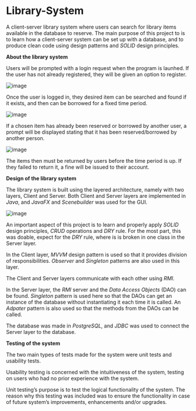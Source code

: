 # Library-System
A client-server library system where users can search for library items available in the database to reserve. The main purpose of this project to is to learn how a client-server system can be set up with a database, and to produce clean code using design patterns and _SOLID_ design principles.

**About the library system**

Users will be prompted with a login request when the program is launhed. If the user has not already registered, they will be given an option to register.

![image](https://user-images.githubusercontent.com/71009398/109950950-68097900-7cdd-11eb-8e8e-ed33f43ded34.png)

Once the user is logged in, they desired item can be searched and found if it exists, and then can be borrowed for a fixed time period.

![image](https://user-images.githubusercontent.com/71009398/109951106-91c2a000-7cdd-11eb-9419-ac5f1cb7f4d4.png)

If a chosen item has already been reserved or borrowed by another user, a prompt will be displayed stating that it has been reserved/borrowed by another person.

![image](https://user-images.githubusercontent.com/71009398/109951230-b9b20380-7cdd-11eb-9772-b8b50eb20b38.png)

The items then must be returned by users before the time period is up. If they failed to return it, a fine will be issued to their account.

**Design of the library system**

The library system is built using the layered architecture, namely with two layers, Client and Server. Both Client and Server layers are implemented in _Java_, and _JavaFX_ and _Scenebuilder_ was used for the GUI.

![image](https://user-images.githubusercontent.com/71009398/109951976-9fc4f080-7cde-11eb-94be-bc5a9660c52a.png)

An important aspect of this project is to learn and properly apply _SOLID_ design principles, _CRUD_ operations and _DRY_ rule. For the most part, this was doable, expect for the _DRY_ rule, where is is broken in one class in the Server layer.

In the Client layer, _MVVM_ design pattern is used so that it provides division of responsibilities. _Observer_ and _Singleton_ patterns are also used in this layer.

The Client and Server layers communicate with each other using _RMI_.

In the Server layer, the _RMI_ server and the _Data Access Objects_ (DAO) can be found. _Singleton_ pattern is used here so that the DAOs can get an instance of the database without instantiating it each time it is called. An _Adpater_ pattern is also used so that the methods from the DAOs can be called.

The database was made in _PostgreSQL_, and _JDBC_ was used to connect the Server layer to the database.

**Testing of the system**

The two main types of tests made for the system were unit tests and usability tests.

Usability testing is concerned with the intuitiveness of the system, testing on users who had no prior experience with the system. 

Unit testing’s purpose is to test the logical functionality of the system. The reason why this testing was included was to ensure the functionality in case of future system’s improvements, enhancements and/or upgrades. 
